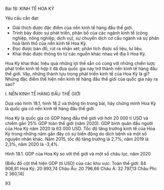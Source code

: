 Bài 18: KINH TẾ HOA KỲ

Yêu cầu cần đạt:
- Giải thích được đặc điểm của nền kinh tế hàng đầu thế giới.
- Trình bày được sự phát triển, phân bố của các ngành kinh tế (công nghiệp, nông nghiệp, dịch vụ), sự chuyển dịch cơ cấu ngành và sự phân hoá lãnh thổ của nền kinh tế Hoa Kỳ.
- Đọc được bản đồ, rút ra nhận xét; phân tích được số liệu, tư liệu.
- Khai thác được thông tin từ các nguồn khác nhau về địa lí Hoa Kỳ.

Hoa Kỳ khai thác hiệu quả những lợi thế sẵn có cùng với những chiến lược phát triển kinh tế hợp lí đã đưa quốc gia này trở thành nền kinh tế hàng đầu thế giới. Vậy, những thành tựu trong phát triển kinh tế của Hoa Kỳ là gì? Những đặc điểm thể hiện nền kinh tế hàng đầu thế giới của quốc gia này ra sao?

I. NỀN KINH TẾ HÀNG ĐẦU THẾ GIỚI

Dựa vào hình 18.1, hình 18.2 và thông tin trong bài, hãy chứng minh Hoa Kỳ là quốc gia có nền kinh tế hàng đầu thế giới.

Hoa Kỳ là quốc gia có GDP hàng đầu thế giới với hơn 20 000 tỉ USD và chiếm gần 25% GDP toàn thế giới (năm 2020). GDP bình quân đầu người của Hoa Kỳ năm 2020 là 63 000 USD. Tốc độ tăng trưởng kinh tế của Hoa Kỳ trong những năm gần đây có sự biến động do dịch bệnh và một số nguyên nhân khác. Năm 2015, tốc độ tăng trưởng là 2,7%, năm 2019 là 2,3%, năm 2020 là -3,4%.

Hình 18.1. GDP của Hoa Kỳ so với thế giới và một số châu lục, năm 2020

[Biểu đồ cột thể hiện GDP (tỉ USD) của các khu vực:
Toàn thế giới: 84 906,81
Hoa Kỳ: 20 893,74
Châu Âu: 20 796,66
Châu Á: 32 797,13
Châu Phi: 2 360,14]

93